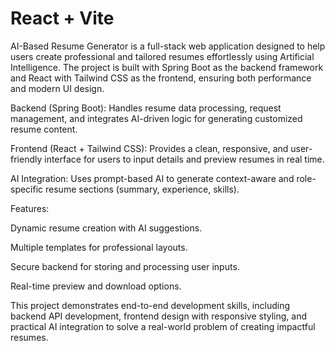 # React + Vite

AI-Based Resume Generator is a full-stack web application designed to help users create professional and tailored resumes effortlessly using Artificial Intelligence. The project is built with Spring Boot as the backend framework and React with Tailwind CSS as the frontend, ensuring both performance and modern UI design.

Backend (Spring Boot): Handles resume data processing, request management, and integrates AI-driven logic for generating customized resume content.

Frontend (React + Tailwind CSS): Provides a clean, responsive, and user-friendly interface for users to input details and preview resumes in real time.

AI Integration: Uses prompt-based AI to generate context-aware and role-specific resume sections (summary, experience, skills).

Features:

Dynamic resume creation with AI suggestions.

Multiple templates for professional layouts.

Secure backend for storing and processing user inputs.

Real-time preview and download options.

This project demonstrates end-to-end development skills, including backend API development, frontend design with responsive styling, and practical AI integration to solve a real-world problem of creating impactful resumes.
